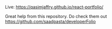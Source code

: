 Live: https://qasimjaffry.github.io/react-portfolio/

Great help from this repository. Do check them out
https://github.com/saadpasta/developerFolio

